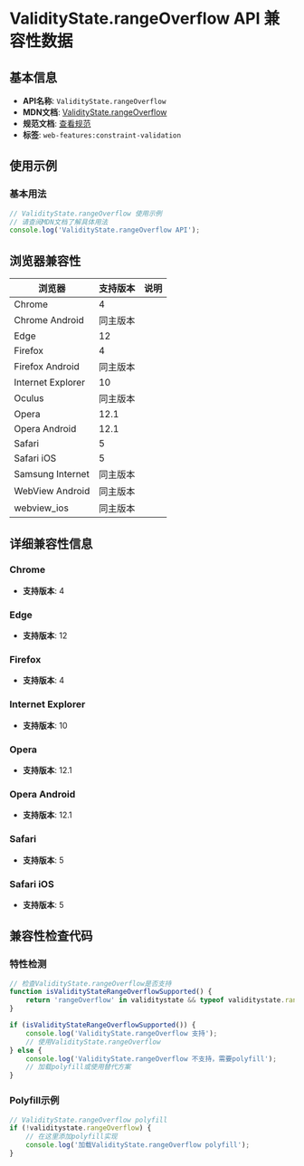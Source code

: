 # ValidityState.rangeOverflow API 兼容性数据

## 基本信息

- **API名称**: `ValidityState.rangeOverflow`
- **MDN文档**: [ValidityState.rangeOverflow](https://developer.mozilla.org/docs/Web/API/ValidityState/rangeOverflow)
- **规范文档**: [查看规范](https://html.spec.whatwg.org/multipage/form-control-infrastructure.html#dom-validitystate-rangeoverflow)
- **标签**: `web-features:constraint-validation`

## 使用示例

### 基本用法

```javascript
// ValidityState.rangeOverflow 使用示例
// 请查阅MDN文档了解具体用法
console.log('ValidityState.rangeOverflow API');
```

## 浏览器兼容性

| 浏览器 | 支持版本 | 说明 |
|--------|----------|------|
| Chrome | 4 |  |
| Chrome Android | 同主版本 |  |
| Edge | 12 |  |
| Firefox | 4 |  |
| Firefox Android | 同主版本 |  |
| Internet Explorer | 10 |  |
| Oculus | 同主版本 |  |
| Opera | 12.1 |  |
| Opera Android | 12.1 |  |
| Safari | 5 |  |
| Safari iOS | 5 |  |
| Samsung Internet | 同主版本 |  |
| WebView Android | 同主版本 |  |
| webview_ios | 同主版本 |  |

## 详细兼容性信息

### Chrome

- **支持版本**: 4

### Edge

- **支持版本**: 12

### Firefox

- **支持版本**: 4

### Internet Explorer

- **支持版本**: 10

### Opera

- **支持版本**: 12.1

### Opera Android

- **支持版本**: 12.1

### Safari

- **支持版本**: 5

### Safari iOS

- **支持版本**: 5

## 兼容性检查代码

### 特性检测

```javascript
// 检查ValidityState.rangeOverflow是否支持
function isValidityStateRangeOverflowSupported() {
    return 'rangeOverflow' in validitystate && typeof validitystate.rangeOverflow === 'function';
}

if (isValidityStateRangeOverflowSupported()) {
    console.log('ValidityState.rangeOverflow 支持');
    // 使用ValidityState.rangeOverflow
} else {
    console.log('ValidityState.rangeOverflow 不支持，需要polyfill');
    // 加载polyfill或使用替代方案
}
```

### Polyfill示例

```javascript
// ValidityState.rangeOverflow polyfill
if (!validitystate.rangeOverflow) {
    // 在这里添加polyfill实现
    console.log('加载ValidityState.rangeOverflow polyfill');
}
```

